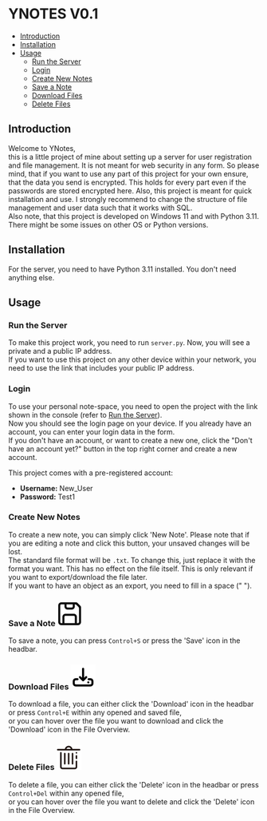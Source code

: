 # YNOTES V0.1

- [Introduction](#introduction)
- [Installation](#installation)
- [Usage](#usage)
    - [Run the Server](#run-the-server)
    - [Login](#login)
    - [Create New Notes](#create-new-notes)
    - [Save a Note](#save-a-note)
    - [Download Files](#download-files)
    - [Delete Files](#delete-files)

## Introduction

Welcome to YNotes,  
this is a little project of mine about setting up a server for user registration and file management. It is not meant
for web security in any form. So please mind, that if you want to use any part of this project for your own ensure, that
the data you send is encrypted. This holds for every part even if the passwords are stored encrypted here. Also, this
project is meant for quick installation and use. I strongly recommend to change the structure of file management and
user data such that it works with SQL.  
Also note, that this project is developed on Windows 11 and with Python 3.11. There might be some issues on other OS or
Python versions.

## Installation

For the server, you need to have Python 3.11 installed. You don't need anything else.

## Usage

### Run the Server

To make this project work, you need to run `server.py`. Now, you will see a private and a public IP address.  
If you want to use this project on any other device within your network, you need to use the link that includes your
public IP address.

### Login

To use your personal note-space, you need to open the project with the link shown in the console (refer
to [Run the Server](#run-the-server)).  
Now you should see the login page on your device. If you already have an account, you can enter your login data in the
form.  
If you don't have an account, or want to create a new one, click the "Don't have an account yet?" button in the top
right corner and create a new account.

This project comes with a pre-registered account:

- **Username:** New_User
- **Password:** Test1

### Create New Notes

To create a new note, you can simply click 'New Note'. Please note that if you are editing a note and click this button,
your unsaved changes will be lost.  
The standard file format will be `.txt`. To change this, just replace it with the format you want. This has no effect on
the file itself. This is only relevant if you want to export/download the file later.  
If you want to have an object as an export, you need to fill in a space (" ").

### Save a Note <img src="./static/svg/save.svg">

To save a note, you can press `Control+S` or press the 'Save' icon in the headbar.

### Download Files <img src="./static/svg/download.svg">

To download a file, you can either click the 'Download' icon in the headbar or press `Control+E` within any opened and
saved file,  
or you can hover over the file you want to download and click the 'Download' icon in the File Overview.

### Delete Files <img src="./static/svg/delete.svg">

To delete a file, you can either click the 'Delete' icon in the headbar or press `Control+Del` within any opened file,  
or you can hover over the file you want to delete and click the 'Delete' icon in the File Overview.